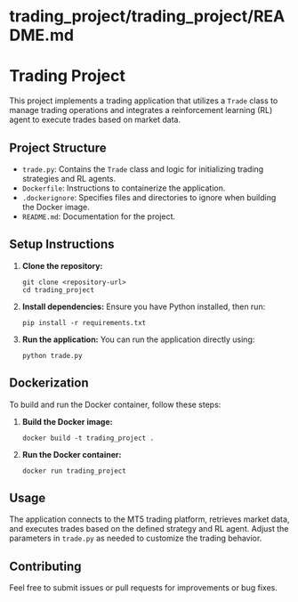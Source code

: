 # trading_project/trading_project/README.md

# Trading Project

This project implements a trading application that utilizes a `Trade` class to manage trading operations and integrates a reinforcement learning (RL) agent to execute trades based on market data.

## Project Structure

- `trade.py`: Contains the `Trade` class and logic for initializing trading strategies and RL agents.
- `Dockerfile`: Instructions to containerize the application.
- `.dockerignore`: Specifies files and directories to ignore when building the Docker image.
- `README.md`: Documentation for the project.

## Setup Instructions

1. **Clone the repository:**
   ```
   git clone <repository-url>
   cd trading_project
   ```

2. **Install dependencies:**
   Ensure you have Python installed, then run:
   ```
   pip install -r requirements.txt
   ```

3. **Run the application:**
   You can run the application directly using:
   ```
   python trade.py
   ```

## Dockerization

To build and run the Docker container, follow these steps:

1. **Build the Docker image:**
   ```
   docker build -t trading_project .
   ```

2. **Run the Docker container:**
   ```
   docker run trading_project
   ```

## Usage

The application connects to the MT5 trading platform, retrieves market data, and executes trades based on the defined strategy and RL agent. Adjust the parameters in `trade.py` as needed to customize the trading behavior.

## Contributing

Feel free to submit issues or pull requests for improvements or bug fixes.